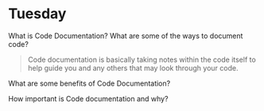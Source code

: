 # Tuesday
What is Code Documentation? What are some of the ways to document code?
>Code documentation is basically taking notes within the code itself to help guide you and any others that may look through your code.

What are some benefits of Code Documentation?

How important is Code documentation and why?